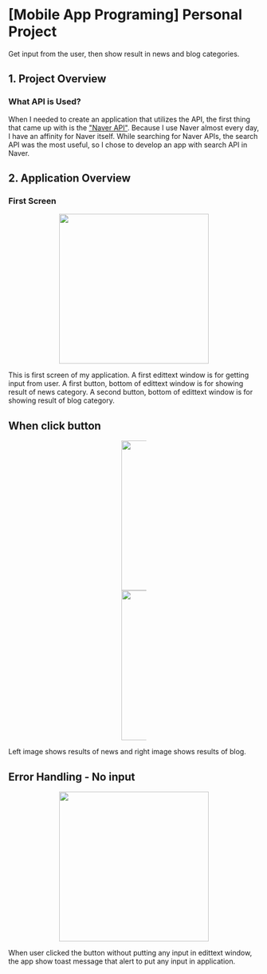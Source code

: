 # [Mobile App Programing] Personal Project
Get input from the user, then show result in news and blog categories.

## 1. Project Overview

### What API is Used?

When I needed to create an application that utilizes the API, the first thing that came up with is the ["Naver API"](https://developers.naver.com/main/).
Because I use Naver almost every day, I have an affinity for Naver itself.
While searching for Naver APIs, the search API was the most useful, so I chose to develop an app with search API in Naver.

## 2. Application Overview

### First Screen

<p align="center">
<img width="300" src="https://user-images.githubusercontent.com/50102137/85147314-a4995f80-b289-11ea-8df6-311dca97cb97.jpg">
</p>


This is first screen of my application.
A first edittext window is for getting input from user.
A first button, bottom of edittext window is for showing result of news category.
A second button, bottom of edittext window is for showing result of blog category.

## When click button

<div style="width:50; margin:0 auto;">
<p align="center">
<img width="300" src="https://user-images.githubusercontent.com/50102137/85148217-d828b980-b28a-11ea-997d-8d8c3e03c594.jpg">
<img width="300" src="https://user-images.githubusercontent.com/50102137/85148384-0a3a1b80-b28b-11ea-95f6-09c11356b425.jpg">
</p>
</div>

Left image shows results of news and right image shows results of blog.

## Error Handling - No input

<p align="center">
<img width="300" src="https://user-images.githubusercontent.com/50102137/85148822-8af91780-b28b-11ea-9410-c949f9545aea.png">
</p>

When user clicked the button without putting any input in edittext window, the app show toast message that alert to put any input in application.

